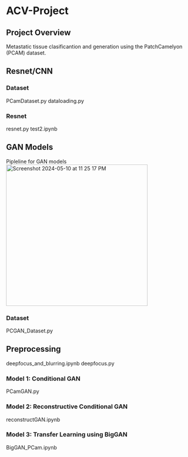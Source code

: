 # ACV-Project

## Project Overview
Metastatic tissue clasificantion and generation using the PatchCamelyon (PCAM) dataset.


## Resnet/CNN

### Dataset
PCamDataset.py
dataloading.py

### Resnet 
resnet.py
test2.ipynb


## GAN Models
Pipleline for GAN models
<img width="385" alt="Screenshot 2024-05-10 at 11 25 17 PM" src="https://github.com/Tiffz-24/ACV-Project/assets/32231363/aac56685-3f40-4ec4-a006-4d43f9f916d1">

### Dataset
PCGAN_Dataset.py

## Preprocessing
deepfocus_and_blurring.ipynb
deepfocus.py

### Model 1: Conditional GAN
PCamGAN.py

### Model 2: Reconstructive Conditional GAN
reconstructGAN.ipynb

### Model 3: Transfer Learning using BigGAN
BigGAN_PCam.ipynb
